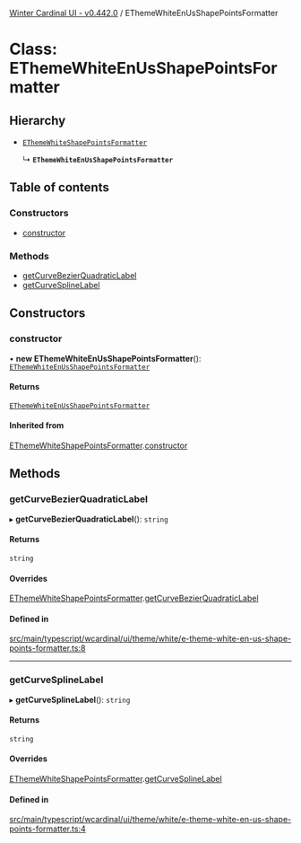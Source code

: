 [Winter Cardinal UI - v0.442.0](../index.md) / EThemeWhiteEnUsShapePointsFormatter

# Class: EThemeWhiteEnUsShapePointsFormatter

## Hierarchy

- [`EThemeWhiteShapePointsFormatter`](EThemeWhiteShapePointsFormatter.md)

  ↳ **`EThemeWhiteEnUsShapePointsFormatter`**

## Table of contents

### Constructors

- [constructor](EThemeWhiteEnUsShapePointsFormatter.md#constructor)

### Methods

- [getCurveBezierQuadraticLabel](EThemeWhiteEnUsShapePointsFormatter.md#getcurvebezierquadraticlabel)
- [getCurveSplineLabel](EThemeWhiteEnUsShapePointsFormatter.md#getcurvesplinelabel)

## Constructors

### constructor

• **new EThemeWhiteEnUsShapePointsFormatter**(): [`EThemeWhiteEnUsShapePointsFormatter`](EThemeWhiteEnUsShapePointsFormatter.md)

#### Returns

[`EThemeWhiteEnUsShapePointsFormatter`](EThemeWhiteEnUsShapePointsFormatter.md)

#### Inherited from

[EThemeWhiteShapePointsFormatter](EThemeWhiteShapePointsFormatter.md).[constructor](EThemeWhiteShapePointsFormatter.md#constructor)

## Methods

### getCurveBezierQuadraticLabel

▸ **getCurveBezierQuadraticLabel**(): `string`

#### Returns

`string`

#### Overrides

[EThemeWhiteShapePointsFormatter](EThemeWhiteShapePointsFormatter.md).[getCurveBezierQuadraticLabel](EThemeWhiteShapePointsFormatter.md#getcurvebezierquadraticlabel)

#### Defined in

[src/main/typescript/wcardinal/ui/theme/white/e-theme-white-en-us-shape-points-formatter.ts:8](https://github.com/winter-cardinal/winter-cardinal-ui/blob/v0.442.0/src/main/typescript/wcardinal/ui/theme/white/e-theme-white-en-us-shape-points-formatter.ts#L8)

___

### getCurveSplineLabel

▸ **getCurveSplineLabel**(): `string`

#### Returns

`string`

#### Overrides

[EThemeWhiteShapePointsFormatter](EThemeWhiteShapePointsFormatter.md).[getCurveSplineLabel](EThemeWhiteShapePointsFormatter.md#getcurvesplinelabel)

#### Defined in

[src/main/typescript/wcardinal/ui/theme/white/e-theme-white-en-us-shape-points-formatter.ts:4](https://github.com/winter-cardinal/winter-cardinal-ui/blob/v0.442.0/src/main/typescript/wcardinal/ui/theme/white/e-theme-white-en-us-shape-points-formatter.ts#L4)
